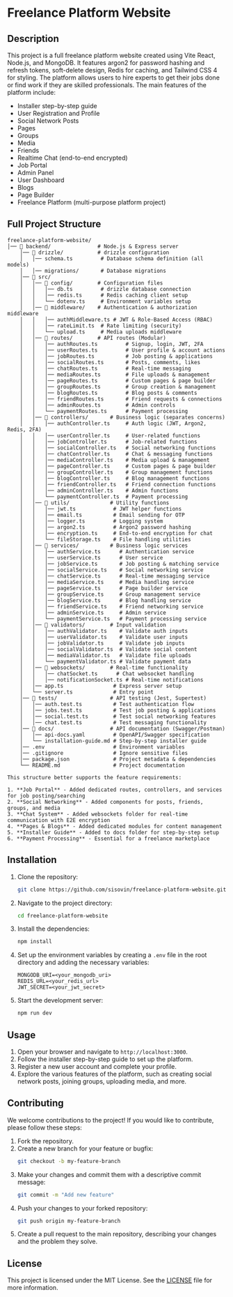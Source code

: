 # Freelance Platform Website

## Description

This project is a full freelance platform website created using Vite React, Node.js, and MongoDB. It features argon2 for password hashing and refresh tokens, soft-delete design, Redis for caching, and Tailwind CSS 4 for styling. The platform allows users to hire experts to get their jobs done or find work if they are skilled professionals. The main features of the platform include:

- Installer step-by-step guide
- User Registration and Profile
- Social Network Posts
- Pages
- Groups
- Media
- Friends
- Realtime Chat (end-to-end encrypted)
- Job Portal
- Admin Panel
- User Dashboard
- Blogs
- Page Builder
- Freelance Platform (multi-purpose platform project)

## Full Project Structure

```
freelance-platform-website/
│── 📁 backend/               # Node.js & Express server
    │── 📁 drizzle/           # drizzle configuration
    │   │── schema.ts         # Database schema definition (all models)
    │   │── migrations/       # Database migrations
    │── 📁 src/
    │   │── 📁 config/        # Configuration files
    │   │   │── db.ts         # drizzle database connection
    │   │   │── redis.ts      # Redis caching client setup
    │   │   └── dotenv.ts     # Environment variables setup
    │   │── 📁 middleware/    # Authentication & authorization middleware
    │   │   │── authMiddleware.ts # JWT & Role-Based Access (RBAC)
    │   │   │── rateLimit.ts  # Rate limiting (security)
    │   │   └── upload.ts     # Media uploads middleware
    │   │── 📁 routes/        # API routes (Modular)
    │   │   │── authRoutes.ts         # Signup, login, JWT, 2FA
    │   │   │── userRoutes.ts         # User profile & account actions
    │   │   │── jobRoutes.ts          # Job posting & applications
    │   │   │── socialRoutes.ts       # Posts, comments, likes
    │   │   │── chatRoutes.ts         # Real-time messaging
    │   │   │── mediaRoutes.ts        # File uploads & management
    │   │   │── pageRoutes.ts         # Custom pages & page builder
    │   │   │── groupRoutes.ts        # Group creation & management
    │   │   │── blogRoutes.ts         # Blog posts & comments
    │   │   │── friendRoutes.ts       # Friend requests & connections
    │   │   │── adminRoutes.ts        # Admin controls
    │   │   └── paymentRoutes.ts      # Payment processing
    │   │── 📁 controllers/       # Business logic (separates concerns)
    │   │   │── authController.ts     # Auth logic (JWT, Argon2, Redis, 2FA)
    │   │   │── userController.ts     # User-related functions
    │   │   │── jobController.ts      # Job-related functions
    │   │   │── socialController.ts   # Social networking functions
    │   │   │── chatController.ts     # Chat & messaging functions
    │   │   │── mediaController.ts    # Media upload & management
    │   │   │── pageController.ts     # Custom pages & page builder
    │   │   │── groupController.ts    # Group management functions
    │   │   │── blogController.ts     # Blog management functions
    │   │   │── friendController.ts   # Friend connection functions
    │   │   │── adminController.ts    # Admin functions
    │   │   └── paymentController.ts  # Payment processing
    │   │── 📁 utils/             # Utility functions
    │   │   │── jwt.ts            # JWT helper functions
    │   │   │── email.ts          # Email sending for OTP
    │   │   │── logger.ts         # Logging system
    │   │   │── argon2.ts         # Argon2 password hashing
    │   │   │── encryption.ts     # End-to-end encryption for chat
    │   │   └── fileStorage.ts    # File handling utilities
    │   │── 📁 services/          # Business logic services
    │   │   │── authService.ts      # Authentication service
    │   │   │── userService.ts      # User service
    │   │   │── jobService.ts       # Job posting & matching service
    │   │   │── socialService.ts    # Social networking service
    │   │   │── chatService.ts      # Real-time messaging service
    │   │   │── mediaService.ts     # Media handling service
    │   │   │── pageService.ts      # Page builder service
    │   │   │── groupService.ts     # Group management service
    │   │   │── blogService.ts      # Blog handling service
    │   │   │── friendService.ts    # Friend networking service
    │   │   │── adminService.ts     # Admin service
    │   │   └── paymentService.ts   # Payment processing service
    │   │── 📁 validators/        # Input validation
    │   │   │── authValidator.ts    # Validate auth inputs
    │   │   │── userValidator.ts    # Validate user inputs
    │   │   │── jobValidator.ts     # Validate job inputs
    │   │   │── socialValidator.ts  # Validate social content
    │   │   │── mediaValidator.ts   # Validate file uploads
    │   │   └── paymentValidator.ts # Validate payment data
    │   │── 📁 websockets/        # Real-time functionality
    │   │   │── chatSocket.ts      # Chat websocket handling
    │   │   │── notificationSocket.ts # Real-time notifications
    │   │── app.ts                # Express server setup
    │   └── server.ts             # Entry point
    │── 📁 tests/                 # API testing (Jest, Supertest)
    │   │── auth.test.ts          # Test authentication flow
    │   │── jobs.test.ts          # Test job posting & applications
    │   │── social.test.ts        # Test social networking features
    │   │── chat.test.ts          # Test messaging functionality
    │── 📁 docs/                  # API documentation (Swagger/Postman)
    │   │── api-docs.yaml         # OpenAPI/Swagger specification
    │   └── installation-guide.md # Step-by-step installer guide
    │── .env                      # Environment variables
    │── .gitignore                # Ignore sensitive files
    │── package.json              # Project metadata & dependencies
    └── README.md                 # Project documentation
```
```
This structure better supports the feature requirements:

1. **Job Portal** - Added dedicated routes, controllers, and services for job posting/searching
2. **Social Networking** - Added components for posts, friends, groups, and media
3. **Chat System** - Added websockets folder for real-time communication with E2E encryption
4. **Pages & Blogs** - Added dedicated modules for content management
5. **Installer Guide** - Added to docs folder for step-by-step setup
6. **Payment Processing** - Essential for a freelance marketplace
```

## Installation

1. Clone the repository:
   ```bash
   git clone https://github.com/sisovin/freelance-platform-website.git
   ```
2. Navigate to the project directory:
   ```bash
   cd freelance-platform-website
   ```
3. Install the dependencies:
   ```bash
   npm install
   ```
4. Set up the environment variables by creating a `.env` file in the root directory and adding the necessary variables:
   ```env
   MONGODB_URI=<your_mongodb_uri>
   REDIS_URL=<your_redis_url>
   JWT_SECRET=<your_jwt_secret>
   ```
5. Start the development server:
   ```bash
   npm run dev
   ```

## Usage

1. Open your browser and navigate to `http://localhost:3000`.
2. Follow the installer step-by-step guide to set up the platform.
3. Register a new user account and complete your profile.
4. Explore the various features of the platform, such as creating social network posts, joining groups, uploading media, and more.

## Contributing

We welcome contributions to the project! If you would like to contribute, please follow these steps:

1. Fork the repository.
2. Create a new branch for your feature or bugfix:
   ```bash
   git checkout -b my-feature-branch
   ```
3. Make your changes and commit them with a descriptive commit message:
   ```bash
   git commit -m "Add new feature"
   ```
4. Push your changes to your forked repository:
   ```bash
   git push origin my-feature-branch
   ```
5. Create a pull request to the main repository, describing your changes and the problem they solve.

## License

This project is licensed under the MIT License. See the [LICENSE](LICENSE) file for more information.
